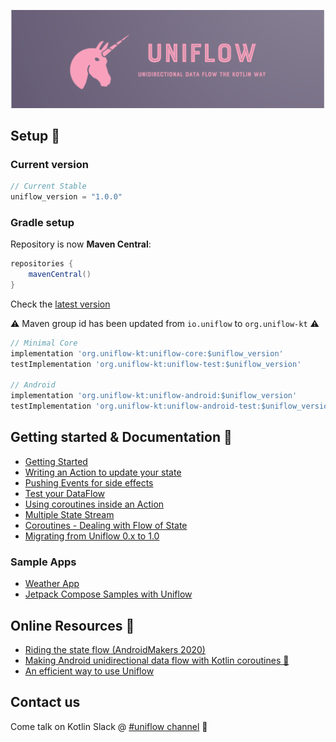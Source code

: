 
![Uniflow logo](./doc/uniflow_header.png)

## Setup 🚀

### Current version

```gradle
// Current Stable
uniflow_version = "1.0.0"
```

### Gradle setup

Repository is now __Maven Central__:

```gradle
repositories {
    mavenCentral()
}
```

Check the [latest version](https://search.maven.org/search?q=org.uniflow-kt)

⚠️ Maven group id has been updated from `io.uniflow` to `org.uniflow-kt` ⚠️

```gradle
// Minimal Core
implementation 'org.uniflow-kt:uniflow-core:$uniflow_version'
testImplementation 'org.uniflow-kt:uniflow-test:$uniflow_version'

// Android
implementation 'org.uniflow-kt:uniflow-android:$uniflow_version'
testImplementation 'org.uniflow-kt:uniflow-android-test:$uniflow_version'
```

## Getting started & Documentation 📖
- [Getting Started](doc/intro.md)
- [Writing an Action to update your state](doc/state_action.md)
- [Pushing Events for side effects](doc/events.md)
- [Test your DataFlow](doc/testing.md)
- [Using coroutines inside an Action](doc/coroutines.md)
- [Multiple State Stream](doc/multiple_state_streams.md)
- [Coroutines - Dealing with Flow of State](doc/flow.md)
- [Migrating from Uniflow 0.x to 1.0](doc/migrating.md)

### Sample Apps
- [Weather App](https://github.com/uniflow-kt/weatherapp-uniflow)
- [Jetpack Compose Samples with Uniflow](https://github.com/uniflow-kt/compose-samples)

## Online Resources 🎉

- [Riding the state flow (AndroidMakers 2020)](https://www.youtube.com/watch?v=m6dyIv1rDdo)
- [Making Android unidirectional data flow with Kotlin coroutines 🦄](https://medium.com/@giuliani.arnaud/making-android-unidirectional-data-flow-with-kotlin-coroutines-d69966717b6e)
- [An efficient way to use Uniflow](https://blog.kotlin-academy.com/an-efficient-way-to-use-uniflow-2b41a9785a05?gi=bce973f6a529)

## Contact us

Come talk on Kotlin Slack @ [#uniflow channel](https://kotlinlang.slack.com/?redir=%2Fmessages%2Funiflow) 💬
